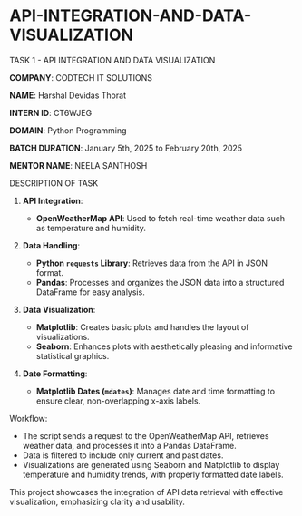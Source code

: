 # API-INTEGRATION-AND-DATA-VISUALIZATION

TASK 1 - API INTEGRATION AND DATA VISUALIZATION

**COMPANY**: CODTECH IT SOLUTIONS

**NAME**: Harshal Devidas Thorat

**INTERN ID**: CT6WJEG

**DOMAIN**: Python Programming

**BATCH DURATION**: January 5th, 2025 to February 20th, 2025

**MENTOR NAME**: NEELA SANTHOSH

DESCRIPTION OF TASK

1. **API Integration**:
   - **OpenWeatherMap API**: Used to fetch real-time weather data such as temperature and humidity.

2. **Data Handling**:
   - **Python `requests` Library**: Retrieves data from the API in JSON format.
   - **Pandas**: Processes and organizes the JSON data into a structured DataFrame for easy analysis.

3. **Data Visualization**:
   - **Matplotlib**: Creates basic plots and handles the layout of visualizations.
   - **Seaborn**: Enhances plots with aesthetically pleasing and informative statistical graphics.

4. **Date Formatting**:
   - **Matplotlib Dates (`mdates`)**: Manages date and time formatting to ensure clear, non-overlapping x-axis labels.

 Workflow:
- The script sends a request to the OpenWeatherMap API, retrieves weather data, and processes it into a Pandas DataFrame.
- Data is filtered to include only current and past dates.
- Visualizations are generated using Seaborn and Matplotlib to display temperature and humidity trends, with properly formatted date labels.

This project showcases the integration of API data retrieval with effective visualization, emphasizing clarity and usability.




